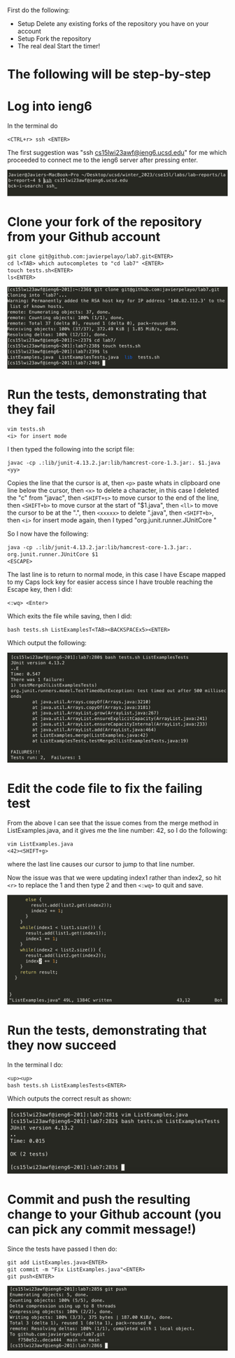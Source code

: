First do the following:

- Setup Delete any existing forks of the repository you have on your account
- Setup Fork the repository
- The real deal Start the timer!

# The following will be step-by-step

# Log into ieng6

In the terminal do 

```
<CTRL+r> ssh <ENTER>
```

The first suggestion was "ssh cs15lwi23awf@ieng6.ucsd.edu" for me which proceeded to connect me to the ieng6 server after pressing enter.

![Image](images/lab4-1.png)

# Clone your fork of the repository from your Github account

```
git clone git@github.com:javierpelayo/lab7.git<ENTER>
cd l<TAB> which autocompletes to "cd lab7" <ENTER>
touch tests.sh<ENTER>
ls<ENTER>
```

![Image](images/lab4-2.png)

# Run the tests, demonstrating that they fail

```
vim tests.sh
<i> for insert mode
```

I then typed the following into the script file:

```
javac -cp .:lib/junit-4.13.2.jar:lib/hamcrest-core-1.3.jar:. $1.java
<yy>
```

Copies the line that the cursor is at, then `<p>` paste whats in clipboard one line below the cursor, then `<x>` to delete a character, in this case I deleted the "c" from "javac", then `<SHIFT+s>` to move cursor to the end of the line, then `<SHIFT+b>` to move cursor at the start of "$1.java", then `<ll>` to move the cursor to be at the ".", then `<xxxxx>` to delete ".java", then `<SHIFT+b>`, then `<i>` for insert mode again, then I typed "org.junit.runner.JUnitCore "

So I now have the following:

```
java -cp .:lib/junit-4.13.2.jar:lib/hamcrest-core-1.3.jar:. org.junit.runner.JUnitCore $1
<ESCAPE>
```

The last line is to return to normal mode, in this case I have Escape mapped to my Caps lock key for easier access since I have trouble reaching the Escape key, then I did:

```
<:wq> <Enter>
```

Which exits the file while saving, then I did:

```
bash tests.sh ListExamplesT<TAB><BACKSPACEx5><ENTER>
```

Which output the following:

![Image](images/lab4-3.png)

# Edit the code file to fix the failing test

From the above I can see that the issue comes from the merge method in ListExamples.java, and it gives me the line number: 42, so I do the following:

```
vim ListExamples.java
<42><SHIFT+g>
```
where the last line causes our cursor to jump to that line number.

Now the issue was that we were updating index1 rather than index2, so hit `<r>` to replace the 1 and then type 2 and then `<:wq>` to quit and save.

![Image](images/lab4-4.png)

# Run the tests, demonstrating that they now succeed

In the terminal I do:

```
<up><up>
bash tests.sh ListExamplesTests<ENTER>
```

Which outputs the correct result as shown:

![Image](images/lab4-5.png)

# Commit and push the resulting change to your Github account (you can pick any commit message!)

Since the tests have passed I then do:

```
git add ListExamples.java<ENTER>
git commit -m "Fix ListExamples.java"<ENTER>
git push<ENTER>
```

![Image](images/lab4-6.png)


